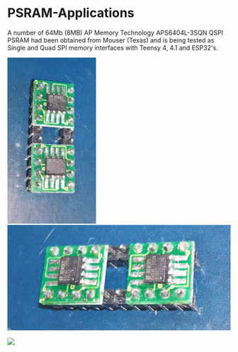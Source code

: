 # PSRAM-Applications
A number of 64Mb (8MB) AP Memory Technology APS6404L-3SQN QSPI PSRAM had been obtained from Mouser (Texas) and is being tested as Single and Quad SPI memory interfaces with Teensy 4, 4.1 and ESP32's.

<p align="left">
<img src="images/AP-psram7.jpg" width="200" />  
<img src="images/AP-psram8.jpg" width="550" /> 
<br>
<p align="left">
<img src="images/Teensy41-psram1" width="550" />  
<br>
